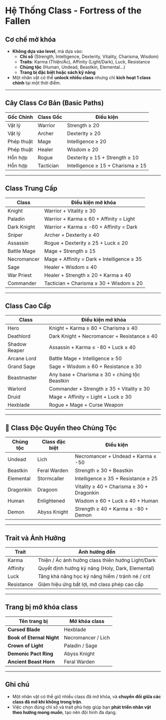 # Hệ Thống Class - Fortress of the Fallen

## Cơ chế mở khóa

- **Không dựa vào level**, mà dựa vào:
  - **Chỉ số** (Strength, Intelligence, Dexterity, Vitality, Charisma, Wisdom)
  - **Traits**: Karma (Thiện/Ác), Affinity (Light/Dark), Luck, Resistance
  - **Chủng tộc** (Human, Undead, Beastkin, Elemental...)
  - **Trang bị đặc biệt hoặc sách kỹ năng**
- Một nhân vật có thể **unlock nhiều class** nhưng chỉ **kích hoạt 1 class chính** tại một thời điểm.

---

## Cây Class Cơ Bản (Basic Paths)

| Gốc Chính  | Class Gốc            | Điều kiện                                 |
|-----------|----------------------|-------------------------------------------|
| Vật lý     | Warrior              | Strength ≥ 20                              |
| Vật lý     | Archer               | Dexterity ≥ 20                             |
| Phép thuật | Mage                 | Intelligence ≥ 20                          |
| Phép thuật | Healer               | Wisdom ≥ 20                                |
| Hỗn hợp    | Rogue                | Dexterity ≥ 15 + Strength ≥ 10             |
| Hỗn hợp    | Tactician            | Intelligence ≥ 15 + Charisma ≥ 15          |

---

## Class Trung Cấp 

| Class                 | Điều kiện mở khóa |
|-----------------------|------------------|
| Knight                | Warrior + Vitality ≥ 30            |
| Paladin               | Warrior + Karma ≥ 60 + Affinity = Light |
| Dark Knight           | Warrior + Karma ≤ -60 + Affinity = Dark |
| Sniper                | Archer + Dexterity ≥ 40            |
| Assassin              | Rogue + Dexterity ≥ 25 + Luck ≥ 20 |
| Battle Mage           | Mage + Strength ≥ 15               |
| Necromancer           | Mage + Affinity = Dark + Intelligence ≥ 35 |
| Sage                  | Healer + Wisdom ≥ 40               |
| War Priest            | Healer + Strength ≥ 20 + Karma ≥ 40 |
| Commander             | Tactician + Charisma ≥ 30 + Wisdom ≥ 20 |

---

## Class Cao Cấp 

| Class                 | Điều kiện mở khóa |
|-----------------------|------------------|
| Hero                  | Knight + Karma ≥ 80 + Charisma ≥ 40 |
| Deathlord             | Dark Knight + Necromancer + Resistance ≥ 40 |
| Shadow Reaper         | Assassin + Karma ≤ -80 + Luck ≥ 40 |
| Arcane Lord           | Battle Mage + Intelligence ≥ 50     |
| Grand Sage            | Sage + Wisdom ≥ 60 + Resistance ≥ 30 |
| Beastmaster           | Any base + Charisma ≥ 30 + chủng tộc Beastkin |
| Warlord               | Commander + Strength ≥ 35 + Vitality ≥ 30 |
| Druid                 | Mage + Affinity = Light + Luck ≥ 30 |
| Hexblade              | Rogue + Mage + Curse Weapon         |

---

## 🧬 Class Độc Quyền theo Chủng Tộc

| Chủng tộc   | Class đặc biệt      | Điều kiện |
|-------------|---------------------|-----------|
| Undead      | Lich                | Necromancer + Undead + Karma ≤ -50 |
| Beastkin    | Feral Warden        | Strength ≥ 30 + Beastkin           |
| Elemental   | Stormcaller         | Intelligence ≥ 35 + Resistance ≥ 25 |
| Dragonkin   | Dragoon             | Vitality ≥ 40 + Charisma ≥ 30 + Dragonkin |
| Human       | Enlightened         | Wisdom ≥ 60 + Luck ≥ 40 + Human    |
| Demon       | Abyss Knight        | Strength ≥ 40 + Karma ≤ -80 + Demon |

---

## Trait và Ảnh Hưởng

| Trait       | Ảnh hưởng đến |
|-------------|----------------|
| Karma       | Thiện / Ác ảnh hưởng class thiên hướng Light/Dark |
| Affinity    | Quyết định hướng kỹ năng (Holy, Dark, Elemental) |
| Luck        | Tăng khả năng học kỹ năng hiếm / tránh né / crit |
| Resistance  | Giảm hiệu ứng bất lợi, mở class phép cao cấp |

---

## Trang bị mở khóa class

| Tên trang bị           | Mở khóa class |
|------------------------|---------------|
| **Cursed Blade**       | Hexblade      |
| **Book of Eternal Night** | Necromancer / Lich |
| **Crown of Light**     | Paladin / Sage |
| **Demonic Pact Ring**  | Abyss Knight |
| **Ancient Beast Horn** | Feral Warden |

---

## Ghi chú

- Một nhân vật có thể giữ nhiều class đã mở khóa, và **chuyển đổi giữa các class đã mở khi không trong trận**.
- Việc chọn đúng chỉ số và trait phù hợp giúp bạn **phát triển nhân vật theo hướng mong muốn**, tạo nên đội hình đa dạng.

